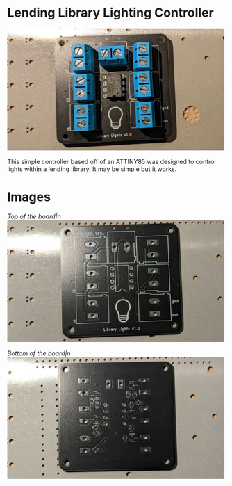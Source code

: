 # Lending Library Lighting Controller 

<img src="./images/topDown.jpg" width="500"> 

This simple controller based off of an ATTINY85 was designed to control lights within a lending library. It may be simple but it works. 

# Images

*Top of the board|n*
<img src="./images/topUnsoldered.jpg" width="500">

*Bottom of the board|n*
<img src="./images/bottomUnsoldered.jpg" width="500">
